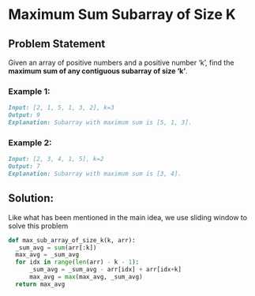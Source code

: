 # Maximum Sum Subarray of Size K

## Problem Statement

Given an array of positive numbers and a positive number ‘k’, find the **maximum sum of any contiguous subarray of size ‘k’**.

### Example 1:

```markdown
Input: [2, 1, 5, 1, 3, 2], k=3 
Output: 9
Explanation: Subarray with maximum sum is [5, 1, 3].
```

### Example 2:

```markdown
Input: [2, 3, 4, 1, 5], k=2 
Output: 7
Explanation: Subarray with maximum sum is [3, 4].
```



## Solution:

Like what has been mentioned in the main idea, we use sliding window to solve this problem

```python
def max_sub_array_of_size_k(k, arr):
  _sum_avg = sum(arr[:k]) 
  max_avg = _sum_avg
  for idx in range(len(arr) - k - 1):
      _sum_avg = _sum_avg - arr[idx] + arr[idx+k]
      max_avg = max(max_avg, _sum_avg)
  return max_avg
```

